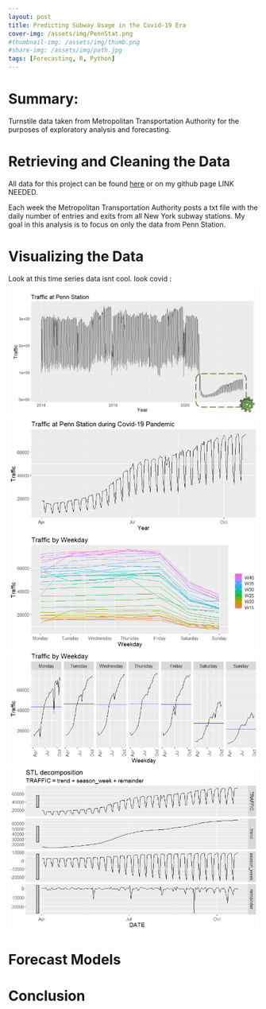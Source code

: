 ```yaml
---
layout: post
title: Predicting Subway Usage in the Covid-19 Era
cover-img: /assets/img/PennStat.png
#thumbnail-img: /assets/img/thumb.png
#share-img: /assets/img/path.jpg
tags: [Forecasting, R, Python]
---
```


# Summary:
Turnstile data taken from Metropolitan Transportation Authority for the purposes of exploratory analysis and forecasting.

# Retrieving and Cleaning the Data
All data for this project can be found [here](http://web.mta.info/developers/turnstile.html) or on my github page LINK NEEDED. 

Each week the Metropolitan Transportation Authority posts a txt file with the daily number of entries and exits from all New York subway stations. My goal in this analysis is to focus on only the data from Penn Station. 

# Visualizing the Data
Look at this time series data isnt cool. look covid :
![Time Series Data](https://github.com/ricepc/ricepc.github.io/blob/master/assets/Turnstile%20_Images/Full_TS_AutoPlot.PNG)
![Covid Time Series Data](https://github.com/ricepc/ricepc.github.io/blob/master/assets/Turnstile%20_Images/Covid_TS_Autoplot.jpeg)
![Covid ggseason](https://github.com/ricepc/ricepc.github.io/blob/master/assets/Turnstile%20_Images/Covid_ggseason.png)
![Covid ssubseries](https://github.com/ricepc/ricepc.github.io/blob/master/assets/Turnstile%20_Images/covid_ggsubseries.png)
![Covid Decomp](https://github.com/ricepc/ricepc.github.io/blob/master/assets/Turnstile%20_Images/STL_Decomp.png)

# Forecast Models

# Conclusion
